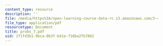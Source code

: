 ```yaml
---
content_type: resource
description: ''
file: /media/https%3A/open-learning-course-data-rc.s3.amazonaws.com/3-45-magnetic-materials-spring-2004/1f1fd3b19bca0b3fb41ef16ba2fb7862_probs_7.pdf
file_type: application/pdf
resourcetype: Document
title: probs_7.pdf
uid: 1f1fd3b1-9bca-0b3f-b41e-f16ba2fb7862
---
```

